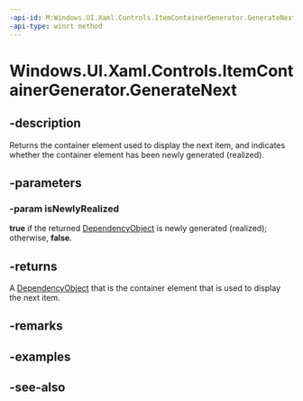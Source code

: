 ```yaml
---
-api-id: M:Windows.UI.Xaml.Controls.ItemContainerGenerator.GenerateNext(System.Boolean@)
-api-type: winrt method
---
```


<!-- Method syntax
public Windows.UI.Xaml.DependencyObject GenerateNext(System.Boolean isNewlyRealized)
-->

# Windows.UI.Xaml.Controls.ItemContainerGenerator.GenerateNext

## -description
Returns the container element used to display the next item, and indicates whether the container element has been newly generated (realized).



## -parameters
### -param isNewlyRealized
**true** if the returned [DependencyObject](../windows.ui.xaml/dependencyobject.md) is newly generated (realized); otherwise, **false**.

## -returns
A [DependencyObject](../windows.ui.xaml/dependencyobject.md) that is the container element that is used to display the next item.

## -remarks

## -examples

## -see-also
